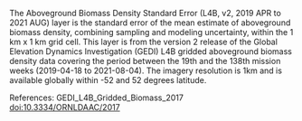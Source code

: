 The Aboveground Biomass Density Standard Error (L4B, v2, 2019 APR to 2021 AUG) layer is the standard error of the mean estimate of aboveground biomass density, combining sampling and modeling uncertainty, within the 1 km x 1 km grid cell. This layer is from the version 2 release of the Global Elevation Dynamics Investigation (GEDI) L4B gridded aboveground biomass density data covering the period between the 19th and the 138th mission weeks (2019-04-18 to 2021-08-04). The imagery resolution is 1km and is available globally within -52 and 52 degrees latitude.

References: GEDI_L4B_Gridded_Biomass_2017 [doi:10.3334/ORNLDAAC/2017](https://doi.org/10.3334/ORNLDAAC/2017)
